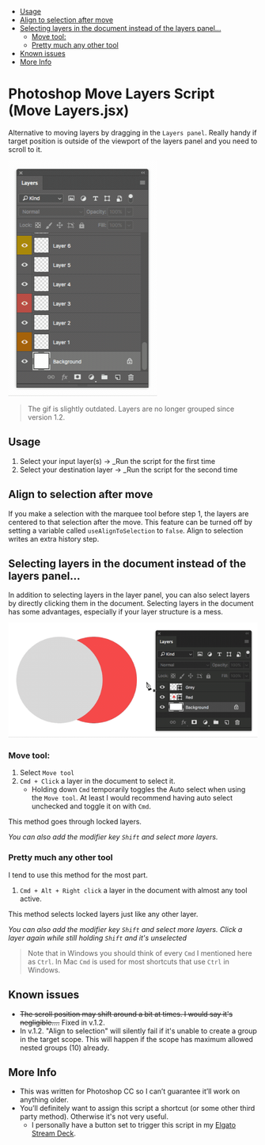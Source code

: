 - [Usage](#usage)
- [Align to selection after move](#align-to-selection-after-move)
- [Selecting layers in the document instead of the layers panel...](#selecting-layers-in-the-document-instead-of-the-layers-panel)
  - [Move tool:](#move-tool)
  - [Pretty much any other tool](#pretty-much-any-other-tool)
- [Known issues](#known-issues)
- [More Info](#more-info)

# Photoshop Move Layers Script (Move Layers.jsx) <!-- omit in toc -->

Alternative to moving layers by dragging in the `Layers panel`. Really handy if target position is outside of the viewport of the layers panel and you need to scroll to it.

![](readme-images/move-layers-photoshop-script.gif)

> The gif is slightly outdated. Layers are no longer grouped since version 1.2.

## Usage

1. Select your input layer(s) → _Run the script for the first time
2. Select your destination layer → _Run the script for the second time

## Align to selection after move

If you make a selection with the marquee tool before step 1, the layers are centered to that selection after the move. This feature can be turned off by setting a variable called `useAlignToSelection` to `false`. Align to selection writes an extra history step.

## Selecting layers in the document instead of the layers panel...

In addition to selecting layers in the layer panel, you can also select layers by directly clicking them in the document. Selecting layers in the document has some advantages, especially if your layer structure is a mess.

![](readme-images/move-layers-photoshop-script-2.gif)

### Move tool:

1. Select `Move tool`
2. `Cmd + Click` a layer in the document to select it.
    - Holding down `Cmd` temporarily toggles the Auto select when using the `Move tool`. At least I would recommend having auto select unchecked and toggle it on with `Cmd`.

This method goes through locked layers.

_You can also add the modifier key `Shift` and select more layers._

### Pretty much any other tool

I tend to use this method for the most part.

1. `Cmd + Alt + Right click` a layer in the document with almost any tool active.

This method selects locked layers just like any other layer.

_You can also add the modifier key `Shift` and select more layers. Click a layer again while still holding `Shift` and it's unselected_

> Note that in Windows you should think of every `Cmd` I mentioned here as `Ctrl`. In Mac `Cmd` is used for most shortcuts that use `Ctrl` in Windows.

## Known issues
- ~~The scroll position may shift around a bit at times. I would say it's negligible....~~ Fixed in v.1.2.
- In v.1.2. "Align to selection" will silently fail if it's unable to create a group in the target scope. This will happen if the scope has maximum allowed nested groups (10) already.

## More Info

- This was written for Photoshop CC so I can’t guarantee it’ll work on anything older.
- You’ll definitely want to assign this script a shortcut (or some other third party method). Otherwise it's not very useful.
    - I personally have a button set to trigger this script in my [Elgato Stream Deck](https://www.elgato.com/en/gaming/stream-deck).
